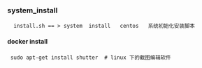 ### system_install
      install.sh == > system  install   centos   系统初始化安装脚本
#### docker install 
     sudo apt-get install shutter  # linux 下的截图编辑软件

